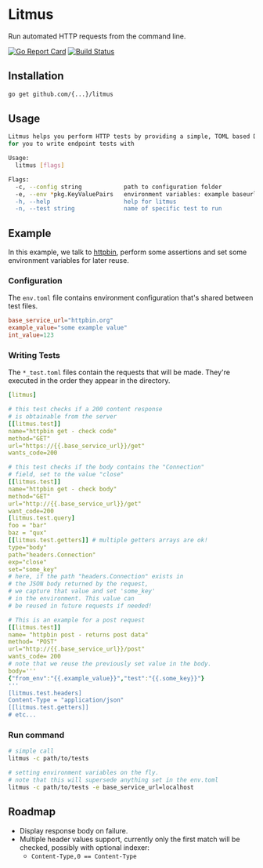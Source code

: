 # Litmus
Run automated HTTP requests from the command line.

[![Go Report Card](https://goreportcard.com/badge/github.com/LUSHDigital/litmus)](https://goreportcard.com/report/github.com/LUSHDigital/litmus) [![Build Status](https://travis-ci.org/LUSHDigital/litmus.svg?branch=master)](https://travis-ci.org/LUSHDigital/litmus)

## Installation

```bash
go get github.com/{...}/litmus
```

## Usage

```bash
Litmus helps you perform HTTP tests by providing a simple, TOML based DSL
for you to write endpoint tests with

Usage:
  litmus [flags]

Flags:
  -c, --config string            path to configuration folder
  -e, --env *pkg.KeyValuePairs   environment variables: example baseurl=httpbin.org"
  -h, --help                     help for litmus
  -n, --test string              name of specific test to run

```

## Example

In this example, we talk to [httpbin](http://httpbin.org/), perform some assertions and set some environment variables for later reuse.

### Configuration

The `env.toml` file contains environment configuration that's shared between test files.

```toml
base_service_url="httpbin.org"
example_value="some example value"
int_value=123
```

### Writing Tests

The `*_test.toml` files contain the requests that will be made.  They're executed in the order they appear in the directory.

```yaml
[litmus]

# this test checks if a 200 content response
# is obtainable from the server
[[litmus.test]]
name="httpbin get - check code"
method="GET"
url="https://{{.base_service_url}}/get"
wants_code=200

# this test checks if the body contains the "Connection"
# field, set to the value "close"
[[litmus.test]]
name="httpbin get - check body"
method="GET"
url="http://{{.base_service_url}}/get"
want_code=200
[litmus.test.query]
foo = "bar"
baz = "qux"
[[litmus.test.getters]] # multiple getters arrays are ok!
type="body"
path="headers.Connection"
exp="close"
set="some_key"
# here, if the path "headers.Connection" exists in
# the JSON body returned by the request,
# we capture that value and set 'some_key'
# in the environment. This value can
# be reused in future requests if needed!

# This is an example for a post request
[[litmus.test]]
name= "httpbin post - returns post data"
method= "POST"
url="http://{{.base_service_url}}/post"
wants_code= 200
# note that we reuse the previously set value in the body.
body='''
{"from_env":"{{.example_value}}","test":"{{.some_key}}"}
'''
[litmus.test.headers]
Content-Type = "application/json"
[[litmus.test.getters]]
# etc...
```

### Run command

```bash
# simple call
litmus -c path/to/tests

# setting environment variables on the fly.
# note that this will supersede anything set in the env.toml
litmus -c path/to/tests -e base_service_url=localhost
```

## Roadmap
* Display response body on failure.
* Multiple header values support, currently only the first match will be checked, possibly with optional indexer:
  * `Content-Type,0 == Content-Type`
